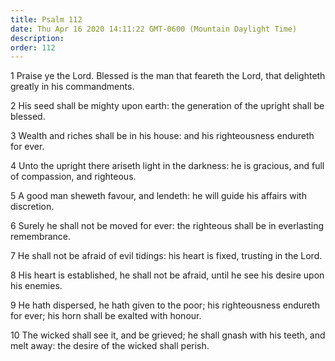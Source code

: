 ```yaml
---
title: Psalm 112
date: Thu Apr 16 2020 14:11:22 GMT-0600 (Mountain Daylight Time)
description: 
order: 112
---
```


<p>
  1 Praise ye the Lord. Blessed is the man that feareth the Lord, that
  delighteth greatly in his commandments.
</p>
<p>
  2 His seed shall be mighty upon earth: the generation of the upright shall be
  blessed.
</p>
<p>
  3 Wealth and riches shall be in his house: and his righteousness endureth for
  ever.
</p>
<p>
  4 Unto the upright there ariseth light in the darkness: he is gracious, and
  full of compassion, and righteous.
</p>
<p>
  5 A good man sheweth favour, and lendeth: he will guide his affairs with
  discretion.
</p>
<p>
  6 Surely he shall not be moved for ever: the righteous shall be in everlasting
  remembrance.
</p>
<p>
  7 He shall not be afraid of evil tidings: his heart is fixed, trusting in the
  Lord.
</p>
<p>
  8 His heart is established, he shall not be afraid, until he see his desire
  upon his enemies.
</p>
<p>
  9 He hath dispersed, he hath given to the poor; his righteousness endureth for
  ever; his horn shall be exalted with honour.
</p>
<p>
  10 The wicked shall see it, and be grieved; he shall gnash with his teeth, and
  melt away: the desire of the wicked shall perish.
</p>
